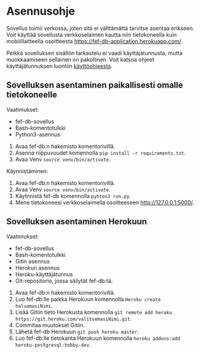 # Asennusohje

Sovellus toimii verkossa, joten sitä ei välttämättä tarvitse asentaa erikseen. Voit käyttää sovellusta verkkoselaimen kautta niin tietokoneella kuin mobiililaitteella osoitteesta https://fef-db-application.herokuapp.com/.

Pelkkä sovelluksen sisällön tarkastelu ei vaadi käyttäjätunnusta, mutta muokkaamiseen sellainen on pakollinen. Voit katsoa ohjeet käyttäjätunnuksen luontiin [käyttöohjeesta](https://github.com/JustAGoldeneye/Fire-Emblem-Fates-Unit-Database/blob/master/documentation/K%C3%A4ytt%C3%B6ohje.md).

## Sovelluksen asentaminen paikallisesti omalle tietokoneelle

Vaatimukset:
* fef-db-sovellus
* Bash-komentotulkki
* Python3-asennus

1. Avaa fef-db:n hakemisto komentorivillä.
2. Asenna riippuvuudet komennolla `pip install -r requirements.txt`.
3. Avaa Venv `source venv/bin/activate`.

Käynnistäminen:
1. Avaa fef-db:n hakemisto komentorivillä.
2. Avaa Venv `source venv/bin/activate`.
3. Käytnnistä fef-db komennolla `pyhton3 run.py`.
4. Mene tietokoneesi verkkoselaimella osoitteeseen http://127.0.0.1:5000/.

## Sovelluksen asentaminen Herokuun

Vaatimukset:
* fef-db-sovellus
* Bash-komentotulkki
* Gitin asennus
* Herokun asennus
* Heroku-käyttäjätunnus
* Git-repositorio, jossa säilytät fef-db:tä.

1. Avaa fef-db:n hakemisto komentorivillä.
2. Luo fef-db:lle paikka Herokuun komennolla `Heroku create haluamasiNimi`.
3. Lisää Gitiin tieto Herokusta komennolla `git remote add heroku https://git.heroku.com/valitsemasiNimi.git`.
4. Commitaa muutokset Gitiin.
5. Lähetä fef-db Herokuun `git push heroku master`.
6. Luo fef-db:lle tietokanta Herokuun komennolla `heroku addons:add heroku-postgresql:hobby-dev`.
